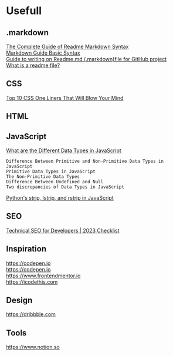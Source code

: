 # Usefull

## .markdown

[The Complete Guide of Readme Markdown Syntax](https://github.com/darsaveli/Readme-Markdown-Syntax)  
[Markdown Guide Basic Syntax](https://www.markdownguide.org/basic-syntax/)  
[Guide to writing on Readme.md (.markdown)file for GitHub project](https://abhiappmobiledeveloper.medium.com/guide-to-writing-on-readme-md-markdown-file-for-github-project-8aad4e4e2a15)  
[What is a readme file?](https://www.geeksforgeeks.org/what-is-readme-md-file/)

## CSS

[Top 10 CSS One Liners That Will Blow Your Mind](https://www.youtube.com/watch?v=Xc6G3oV24yE&t=419s)

## HTML

## JavaScript

[What are the Different Data Types in JavaScript](https://www.edureka.co/blog/data-types-in-javascript/#difference-1)

```
Difference Between Primitive and Non-Primitive Data Types in JavaScript
Primitive Data Types in JavaScript
The Non-Primitive Data Types
Difference Between Undefined and Null
Two discrepancies of Data Types in JavaScript
```

[Python's strip, lstrip, and rstrip in JavaScript](https://davidbieber.com/snippets/2020-12-26-pythons-strip-lstrip-and-rstrip-in-javascript/)

## SEO

[Technical SEO for Developers | 2023 Checklist](https://www.youtube.com/watch?v=BkDH55WDiDU)

## Inspiration

https://codepen.io  
https://codepen.io  
https://www.frontendmentor.io  
https://icodethis.com

## Design

https://dribbble.com

## Tools

https://www.notion.so
